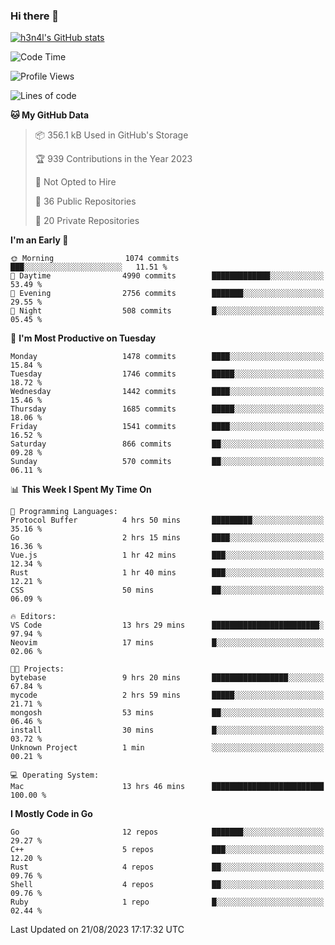 ### Hi there 👋

[![h3n4l's GitHub stats](https://github-readme-stats.vercel.app/api?username=h3n4l&count_private=true&show_icons=true&theme=radical)](https://github.com/h3n4l/github-readme-stats)

<!--START_SECTION:waka-->
![Code Time](http://img.shields.io/badge/Code%20Time-1%2C510%20hrs%2053%20mins-blue)

![Profile Views](http://img.shields.io/badge/Profile%20Views-3-blue)

![Lines of code](https://img.shields.io/badge/From%20Hello%20World%20I%27ve%20Written-2.7%20million%20lines%20of%20code-blue)

**🐱 My GitHub Data** 

> 📦 356.1 kB Used in GitHub's Storage 
 > 
> 🏆 939 Contributions in the Year 2023
 > 
> 🚫 Not Opted to Hire
 > 
> 📜 36 Public Repositories 
 > 
> 🔑 20 Private Repositories 
 > 
**I'm an Early 🐤** 

```text
🌞 Morning                1074 commits        ███░░░░░░░░░░░░░░░░░░░░░░   11.51 % 
🌆 Daytime                4990 commits        █████████████░░░░░░░░░░░░   53.49 % 
🌃 Evening                2756 commits        ███████░░░░░░░░░░░░░░░░░░   29.55 % 
🌙 Night                  508 commits         █░░░░░░░░░░░░░░░░░░░░░░░░   05.45 % 
```
📅 **I'm Most Productive on Tuesday** 

```text
Monday                   1478 commits        ████░░░░░░░░░░░░░░░░░░░░░   15.84 % 
Tuesday                  1746 commits        █████░░░░░░░░░░░░░░░░░░░░   18.72 % 
Wednesday                1442 commits        ████░░░░░░░░░░░░░░░░░░░░░   15.46 % 
Thursday                 1685 commits        █████░░░░░░░░░░░░░░░░░░░░   18.06 % 
Friday                   1541 commits        ████░░░░░░░░░░░░░░░░░░░░░   16.52 % 
Saturday                 866 commits         ██░░░░░░░░░░░░░░░░░░░░░░░   09.28 % 
Sunday                   570 commits         ██░░░░░░░░░░░░░░░░░░░░░░░   06.11 % 
```


📊 **This Week I Spent My Time On** 

```text
💬 Programming Languages: 
Protocol Buffer          4 hrs 50 mins       █████████░░░░░░░░░░░░░░░░   35.16 % 
Go                       2 hrs 15 mins       ████░░░░░░░░░░░░░░░░░░░░░   16.36 % 
Vue.js                   1 hr 42 mins        ███░░░░░░░░░░░░░░░░░░░░░░   12.34 % 
Rust                     1 hr 40 mins        ███░░░░░░░░░░░░░░░░░░░░░░   12.21 % 
CSS                      50 mins             ██░░░░░░░░░░░░░░░░░░░░░░░   06.09 % 

🔥 Editors: 
VS Code                  13 hrs 29 mins      ████████████████████████░   97.94 % 
Neovim                   17 mins             █░░░░░░░░░░░░░░░░░░░░░░░░   02.06 % 

🐱‍💻 Projects: 
bytebase                 9 hrs 20 mins       █████████████████░░░░░░░░   67.84 % 
mycode                   2 hrs 59 mins       █████░░░░░░░░░░░░░░░░░░░░   21.71 % 
mongosh                  53 mins             ██░░░░░░░░░░░░░░░░░░░░░░░   06.46 % 
install                  30 mins             █░░░░░░░░░░░░░░░░░░░░░░░░   03.72 % 
Unknown Project          1 min               ░░░░░░░░░░░░░░░░░░░░░░░░░   00.21 % 

💻 Operating System: 
Mac                      13 hrs 46 mins      █████████████████████████   100.00 % 
```

**I Mostly Code in Go** 

```text
Go                       12 repos            ███████░░░░░░░░░░░░░░░░░░   29.27 % 
C++                      5 repos             ███░░░░░░░░░░░░░░░░░░░░░░   12.20 % 
Rust                     4 repos             ██░░░░░░░░░░░░░░░░░░░░░░░   09.76 % 
Shell                    4 repos             ██░░░░░░░░░░░░░░░░░░░░░░░   09.76 % 
Ruby                     1 repo              █░░░░░░░░░░░░░░░░░░░░░░░░   02.44 % 
```




 Last Updated on 21/08/2023 17:17:32 UTC
<!--END_SECTION:waka-->

